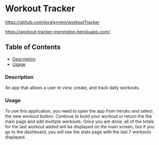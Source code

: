 # Workout Tracker

https://github.com/jocelynrem/workoutTracker

https://workout-tracker-jremington.herokuapp.com/

## Table of Contents
            
- [Description](#Description)
- [Usage](#Usage)


### Description

An app that allows a user to view, create, and track daily workouts.


### Usage
To use this application, you need to open the app from heroku and select the new workout button. Continue to build your workout or return the the main page and add multiple workouts. Once you are done, all of the totals for the last workout added will be displayed on the main screen, but if you go to the dashboard, you will see the stats page with the last 7 workouts displayed.

